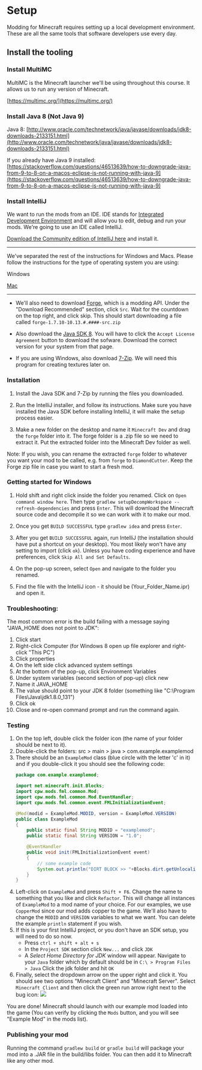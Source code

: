# Setup

Modding for Minecraft requires setting up a local development environment. These are all the same tools that software developers use every day.

## Install the tooling

### Install MultiMC

MultiMC is the Minecraft launcher we'll be using throughout this course. It allows us to run any version of Minecraft.

[https://multimc.org/](https://multimc.org/)

### Install Java 8 (Not Java 9)

Java 8: [http://www.oracle.com/technetwork/java/javase/downloads/jdk8-downloads-2133151.html](http://www.oracle.com/technetwork/java/javase/downloads/jdk8-downloads-2133151.html)

If you already have Java 9 installed: [https://stackoverflow.com/questions/46513639/how-to-downgrade-java-from-9-to-8-on-a-macos-eclipse-is-not-running-with-java-9](https://stackoverflow.com/questions/46513639/how-to-downgrade-java-from-9-to-8-on-a-macos-eclipse-is-not-running-with-java-9)

### Install IntelliJ

We want to run the mods from an IDE. IDE stands for [Integrated Development Environment](https://en.wikipedia.org/wiki/Integrated_development_environment) and will allow you to edit, debug and run your mods. We're going to use an IDE called IntelliJ.

[Download the Community edition of IntelliJ here](https://www.jetbrains.com/idea/download/) and install it.

---

We've separated the rest of the instructions for Windows and Macs. Please follow the instructions for the type of operating system you are using:

Windows

[Mac](mac_instructions.md)





---

* We'll also need to download [Forge](http://files.minecraftforge.net/maven/net/minecraftforge/forge/index_1.7.10.html), which is a modding API. Under the "Download Recommended" section, click `Src`. Wait for the countdown on the top right, and click skip.  This should start downloading a file called `forge-1.7.10-10.13.#.####-src.zip`

* Also download the [Java SDK 8](http://www.oracle.com/technetwork/java/javase/downloads/jdk8-downloads-2133151.html). You will have to click the `Accept License Agreement` button to download the sofware. Download the correct version for your system from that page.

* If you are using Windows, also download [7-Zip](http://www.7-zip.org). We will need this program for creating textures later on.

### Installation

1. Install the Java SDK and 7-Zip by running the files you downloaded.

2. Run the IntelliJ installer, and follow its instructions. Make sure you have installed the Java SDK before installing IntelliJ, it will make the setup process easier.

3. Make a new folder on the desktop and name it `Minecraft Dev` and drag the `forge` folder into it. The forge folder is a .zip file so we need to extract it. Put the extracted folder into the Minecraft Dev folder as well.

Note: If you wish, you can rename the extracted `forge` folder to whatever you want your mod to be called, e.g. from `forge` to `DiamondCutter`. Keep the Forge zip file in case you want to start a fresh mod.

### Getting started for Windows

1. Hold shift and right click inside the folder you renamed. Click on `Open command window here`. Then type `gradlew setupDecompWorkspace --refresh-dependencies` and press `Enter`. This will download the Minecraft source code and decompile it so we can work with it to make our mod.

2. Once you get `BUILD SUCCESSFUL` type `gradlew idea` and press `Enter`.

3. After you get `BUILD SUCCESSFUL` again, run IntelliJ (the installation should have put a shortcut on your desktop).  You most likely won't have any setting to import (click `ok`).  Unless you have coding experience and have preferences, click `Skip All and Set Defaults`.

4. On the pop-up screen, select `Open` and navigate to the folder you renamed.

5. Find the file with the IntelliJ icon - it should be (Your_Folder_Name.ipr) and open it.

### Troubleshooting:

The most common error is the build failing with a message saying "JAVA_HOME does not point to JDK":

1. Click start  
2. Right-click Computer  (for Windows 8 open up file explorer and right-click "This PC")  
3. Click properties  
4. On the left side click advanced system settings  
5. At the bottom of the pop-up, click Environment Variables  
6. Under system variables (second section of pop-up) click new  
7. Name it JAVA_HOME  
8. The value should point to your JDK 8 folder (something like "C:\Program Files\Java\jdk1.8.0_131")  
9. Click ok  
10. Close and re-open command prompt and run the command again.  

### Testing

1. On the top left, double click the folder icon (the name of your folder should be next to it).
2. Double-click the folders: src > main > java > com.example.examplemod
3. There should be an `ExampleMod` class (blue circle with the letter 'c' in it) and if you double-click it you should see the following code:
    ```java
    package com.example.examplemod;

    import net.minecraft.init.Blocks;
    import cpw.mods.fml.common.Mod;
    import cpw.mods.fml.common.Mod.EventHandler;
    import cpw.mods.fml.common.event.FMLInitializationEvent;

    @Mod(modid = ExampleMod.MODID, version = ExampleMod.VERSION)
    public class ExampleMod
    {
        public static final String MODID = "examplemod";
        public static final String VERSION = "1.0";

        @EventHandler
        public void init(FMLInitializationEvent event)
        {
    		// some example code
            System.out.println("DIRT BLOCK >> "+Blocks.dirt.getUnlocalizedName());
        }
    }
    ```
4. Left-click on `ExampleMod` and press `Shift + F6`. Change the name to something that you like and click `Refactor`. This will change all instances of `ExampleMod` to a mod name of your choice. For our examples, we use `CopperMod` since our mod adds copper to the game. We'll also have to change the `MODID` and `VERSION` variables to what we want. You can delete the example `println` statement if you wish.
5. If this is your first IntelliJ project, or you don't have an SDK setup, you will need to do so now. 
    * Press `ctrl + shift + alt + s` 
    * In the `Project SDK` section click `New...` and click `JDK`
    * A _Select Home Directory for JDK_ window will appear.  Navigate to your `Java` folder which by default should be in `C:\ > Program Files > Java`  Click the jdk folder and hit `OK`  
6. Finally, select the dropdown arrow on the upper right and click it. You should see two options "Minecraft Client" and "Minecraft Server". Select `Minecraft Client` and then click the green run arrow right next to the bug icon:
![](images/section_0/run_configuration.png)  

You are done! Minecraft should launch with our example mod loaded into the game (You can verify by clicking the `Mods` button, and you will see "Example Mod" in the mods list).

### Publishing your mod

Running the command `gradlew build` or `gradle build` will package your mod into a .JAR file in the build/libs folder.  You can then add it to Minecraft like any other mod.
